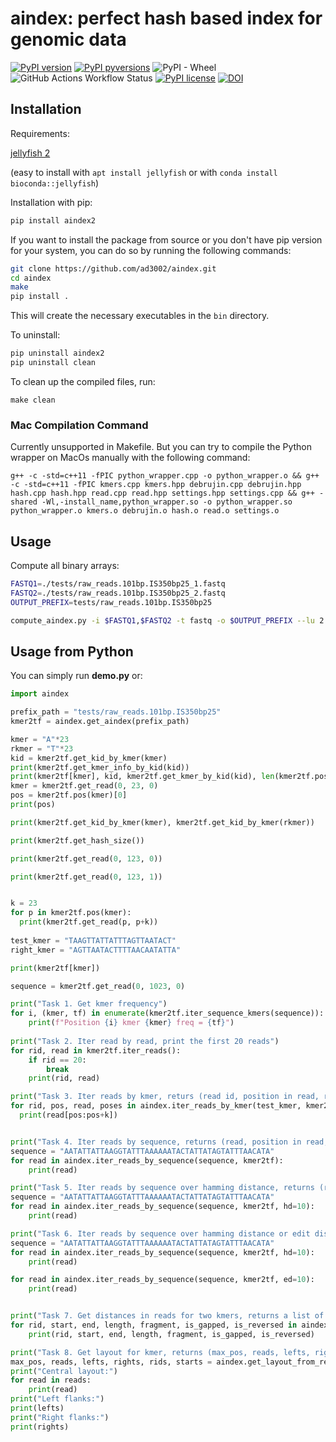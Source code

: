 # aindex: perfect hash based index for genomic data

[![PyPI version](https://badge.fury.io/py/aindex2.svg)](https://badge.fury.io/py/aindex2)
[![PyPI pyversions](https://img.shields.io/pypi/pyversions/aindex2.svg)](https://pypi.python.org/pypi/aindex2/)
![PyPI - Wheel](https://img.shields.io/pypi/wheel/aindex2)
![GitHub Actions Workflow Status](https://img.shields.io/github/actions/workflow/status/ad3002/aindex/build_wheels.yml)
[![PyPI license](https://img.shields.io/pypi/l/aindex2.svg)](https://pypi.python.org/pypi/aindex2/)
[![DOI](https://zenodo.org/badge/114383739.svg)](https://zenodo.org/doi/10.5281/zenodo.12818331)



## Installation

Requirements:

[jellyfish 2](https://github.com/gmarcais/Jellyfish)

(easy to install with `apt install jellyfish` or with `conda install bioconda::jellyfish`)

Installation with pip:

```bash
pip install aindex2
```

If you want to install the package from source or you don't have pip version for your system, you can do so by running the following commands:

```bash
git clone https://github.com/ad3002/aindex.git
cd aindex
make
pip install .
```

This will create the necessary executables in the `bin` directory.

To uninstall:

```bash
pip uninstall aindex2
pip uninstall clean
```

To clean up the compiled files, run:

```
make clean
```

### Mac Compilation Command

Currently unsupported in Makefile. But you can try to compile the Python wrapper on MacOs manually with the following command:

```
g++ -c -std=c++11 -fPIC python_wrapper.cpp -o python_wrapper.o && g++ -c -std=c++11 -fPIC kmers.cpp kmers.hpp debrujin.cpp debrujin.hpp hash.cpp hash.hpp read.cpp read.hpp settings.hpp settings.cpp && g++ -shared -Wl,-install_name,python_wrapper.so -o python_wrapper.so python_wrapper.o kmers.o debrujin.o hash.o read.o settings.o
```

## Usage

Compute all binary arrays:

```bash
FASTQ1=./tests/raw_reads.101bp.IS350bp25_1.fastq
FASTQ2=./tests/raw_reads.101bp.IS350bp25_2.fastq
OUTPUT_PREFIX=tests/raw_reads.101bp.IS350bp25

compute_aindex.py -i $FASTQ1,$FASTQ2 -t fastq -o $OUTPUT_PREFIX --lu 2 -P 30
```

## Usage from Python

You can simply run **demo.py** or:

```python
import aindex

prefix_path = "tests/raw_reads.101bp.IS350bp25"
kmer2tf = aindex.get_aindex(prefix_path)

kmer = "A"*23
rkmer = "T"*23
kid = kmer2tf.get_kid_by_kmer(kmer)
print(kmer2tf.get_kmer_info_by_kid(kid))
print(kmer2tf[kmer], kid, kmer2tf.get_kmer_by_kid(kid), len(kmer2tf.pos(kmer)), kmer2tf.get_strand(kmer), kmer2tf.get_strand(rkmer))
kmer = kmer2tf.get_read(0, 23, 0)
pos = kmer2tf.pos(kmer)[0]
print(pos)

print(kmer2tf.get_kid_by_kmer(kmer), kmer2tf.get_kid_by_kmer(rkmer))

print(kmer2tf.get_hash_size())

print(kmer2tf.get_read(0, 123, 0))

print(kmer2tf.get_read(0, 123, 1))


k = 23
for p in kmer2tf.pos(kmer):
  print(kmer2tf.get_read(p, p+k))
  
test_kmer = "TAAGTTATTATTTAGTTAATACT"
right_kmer = "AGTTAATACTTTTAACAATATTA"

print(kmer2tf[kmer])

sequence = kmer2tf.get_read(0, 1023, 0)

print("Task 1. Get kmer frequency")
for i, (kmer, tf) in enumerate(kmer2tf.iter_sequence_kmers(sequence)):
    print(f"Position {i} kmer {kmer} freq = {tf}")
  
print("Task 2. Iter read by read, print the first 20 reads")
for rid, read in kmer2tf.iter_reads():
    if rid == 20:
        break
    print(rid, read)

print("Task 3. Iter reads by kmer, returs (read id, position in read, read, all_positions)")
for rid, pos, read, poses in aindex.iter_reads_by_kmer(test_kmer, kmer2tf):
  print(read[pos:pos+k])


print("Task 4. Iter reads by sequence, returns (read, position in read, read, all_positions ")
sequence = "AATATTATTAAGGTATTTAAAAAATACTATTATAGTATTTAACATA"
for read in aindex.iter_reads_by_sequence(sequence, kmer2tf):
    print(read)

print("Task 5. Iter reads by sequence over hamming distance, returns (read, position in read, read, all_positions, hamming distance). Note that the first kmer used as seed.")
sequence = "AATATTATTAAGGTATTTAAAAAATACTATTATAGTATTTAACATA"
for read in aindex.iter_reads_by_sequence(sequence, kmer2tf, hd=10):
    print(read)

print("Task 6. Iter reads by sequence over hamming distance or edit distance, returns (read, position in read, read, all_positions, hamming distance). Note that the first kmer used as seed")
sequence = "AATATTATTAAGGTATTTAAAAAATACTATTATAGTATTTAACATA"
for read in aindex.iter_reads_by_sequence(sequence, kmer2tf, hd=10):
    print(read)

for read in aindex.iter_reads_by_sequence(sequence, kmer2tf, ed=10):
    print(read)


print("Task 7. Get distances in reads for two kmers, returns a list of (rid, left_kmer_pos, right_kmer_pos) tuples.")
for rid, start, end, length, fragment, is_gapped, is_reversed in aindex.get_left_right_distances(test_kmer, right_kmer, kmer2tf):
    print(rid, start, end, length, fragment, is_gapped, is_reversed)

print("Task 8. Get layout for kmer, returns (max_pos, reads, lefts, rights, rids, starts), for details see source code")
max_pos, reads, lefts, rights, rids, starts = aindex.get_layout_from_reads(right_kmer, kmer2tf)
print("Central layout:")
for read in reads:
    print(read)
print("Left flanks:")
print(lefts)
print("Right flanks:")
print(rights)

```